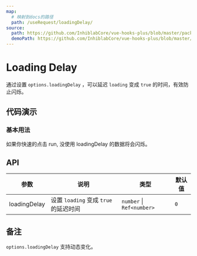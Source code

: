 ```yaml
---
map:
  # 映射到docs的路径
  path: /useRequest/loadingDelay/
source:
  path: https://github.com/InhiblabCore/vue-hooks-plus/blob/master/packages/hooks/src/useRequest/plugins/useLoadingDelayPlugin.ts
  demoPath: https://github.com/InhiblabCore/vue-hooks-plus/blob/master/packages/hooks/src/useRequest/docs/loadingDelay/demo/demo.vue
---
```


# Loading Delay

通过设置 `options.loadingDelay` ，可以延迟 `loading` 变成 `true` 的时间，有效防止闪烁。

## 代码演示

### 基本用法

如果你快速的点击 run, 没使用 loadingDelay 的数据将会闪烁。

<demo src="request-loadingDelay/demo.vue"
  language="vue"
  title=""
  desc="防止闪烁"> </demo>

## API

| 参数         | 说明                                  | 类型                      | 默认值 |
| ------------ | ------------------------------------- | ------------------------- | ------ |
| loadingDelay | 设置 `loading` 变成 `true` 的延迟时间 | `number` \| `Ref<number>` | `0`    |

## 备注

`options.loadingDelay` 支持动态变化。
